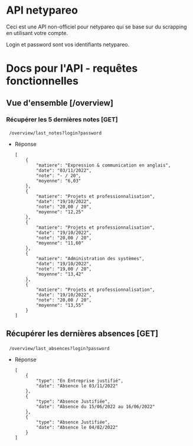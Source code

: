 # API netypareo

Ceci est une API non-officiel pour netypareo qui se base sur du scrapping en utilisant votre compte.

Login et password sont vos identifiants netypareo.

# Docs pour l'API - requêtes fonctionnelles

## Vue d'ensemble [/overview]

### Récupérer les 5 dernières notes [GET]

  `/overview/last_notes?login?password`

+ Réponse
  
      [
          {
              "matiere": "Expression & communication en anglais",
              "date": "03/11/2022",
              "note": "- / 20",
              "moyenne": "6,03"
          },
          {
              "matiere": "Projets et professionnalisation",
              "date": "19/10/2022",
              "note": "20,00 / 20",
              "moyenne": "12,25"
          },
          {
              "matiere": "Projets et professionnalisation",
              "date": "19/10/2022",
              "note": "20,00 / 20",
              "moyenne": "11,60"
          },
          {
              "matiere": "Administration des systèmes",
              "date": "19/10/2022",
              "note": "19,00 / 20",
              "moyenne": "13,42"
          },
          {
              "matiere": "Projets et professionnalisation",
              "date": "19/10/2022",
              "note": "20,00 / 20",
              "moyenne": "13,55"
          }
      ]

## Récupérer les dernières absences [GET]

  `/overview/last_absences?login?password`

- Réponse
  
  ```
  [
      {
          "type": "En Entreprise justifié",
          "date": "Absence le 03/11/2022"
      },
      {
          "type": "Absence Justifiée",
          "date": "Absence du 15/06/2022 au 16/06/2022"
      },
      {
          "type": "Absence Justifiée",
          "date": "Absence le 04/02/2022"
      }
  ]
  ```
